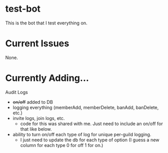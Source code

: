 # test-bot
This is the bot that I test everything on.
# Current Issues
None.
# Currently Adding...
Audit Logs
 - ~~on/off~~ added to DB
 - logging everything (memberAdd, memberDelete, banAdd, banDelete, etc.)
 - invite logs, join logs, etc.
    - code for this was shared with me. Just need to include an on/off for that like below.
 - ability to turn on/off each type of log for unique per-guild logging.
    - I just need to update the db for each type of option (I guess a new column for each type 0 for off 1 for on.)